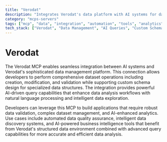 ```yaml
---
title: "Verodat"
description: "Integrates Verodat's data platform with AI systems for dataset operations, custom schemas, and AI-powered queries."
category: "mcps-servers"
tags: ["mcp", "data", "integration", "automation", "tools", "analytics"]
tech_stack: ["Verodat", "Data Management", "AI Queries", "Custom Schemas", "Data Validation"]
---
```


# Verodat

The Verodat MCP enables seamless integration between AI systems and Verodat's sophisticated data management platform. This connection allows developers to perform comprehensive dataset operations including creation, modification, and validation while supporting custom schema design for specialized data structures. The integration provides powerful AI-driven query capabilities that enhance data analysis workflows with natural language processing and intelligent data exploration.

Developers can leverage this MCP to build applications that require robust data validation, complex dataset management, and AI-enhanced analytics. Use cases include automated data quality assurance, intelligent data discovery systems, and AI-powered business intelligence tools that benefit from Verodat's structured data environment combined with advanced query capabilities for more accurate and efficient data analysis.
